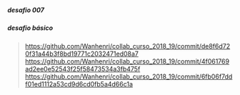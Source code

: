 
###

##### desafio 007

##### desafio básico

> https://github.com/Wanhenri/collab_curso_2018_19/commit/de8f6d720f31a44b3f8bd19771c2032471ed08a7
> https://github.com/Wanhenri/collab_curso_2018_19/commit/4f061769ad2ee0e52543f25f58473534a3fb475f
> https://github.com/Wanhenri/collab_curso_2018_19/commit/6fb06f7ddf01ed1112a53cd9d6cd0fb5a4d66c1a
